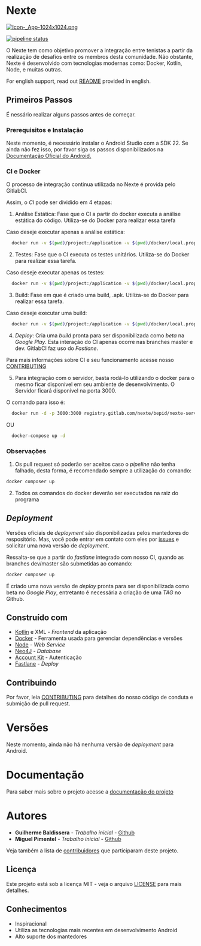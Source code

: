 # Nexte

[![Icon-_App-1024x1024.png](https://s14.postimg.org/6zkzknic1/Icon-_App-1024x1024.png)](https://postimg.org/image/gww0dppxp/)

[![pipeline status](https://gitlab.com/Baldissera/2018.1_Nexte/badges/dev/pipeline.svg)](https://gitlab.com/Baldissera/2018.1_Nexte/commits/dev)

O Nexte tem como objetivo promover a integração entre tenistas a partir da realização de desafios entre os membros desta comunidade. Não obstante, Nexte é desenvolvido com tecnologias modernas como: Docker, Kotlin, Node, e muitas outras.

For english support, read out [README](https://github.com/fga-gpp-mds/2018.1_Nexte/blob/dev/Docs/EPS/READMEen.MD) provided in english.

## Primeiros Passos

É nessário realizar alguns passos antes de começar.

### Prerequisitos e Instalação

Neste momento, é necessário instalar o Android Studio com a SDK 22. Se ainda não fez isso, por favor siga os passos disponibilizados na 
[Documentação Oficial do Android.](https://developer.android.com/studio/index.html)

### CI e Docker

O processo de integração continua utilizada no Nexte é provida pelo GitlabCI. 

Assim, o *CI* pode ser dividido em 4 etapas:

1. Análise Estática: Fase que o CI a partir do docker executa a análise estática do código. Utiliza-se do Docker para realizar essa tarefa

Caso deseje executar apenas a análise estática:

```bash
  docker run -v $(pwd)/project:/application -v $(pwd)/docker/local.properties:/application/local.properties baldissera/android-container /bin/bash "/static_analysis.sh"
```
    
2. Testes: Fase que o CI executa os testes unitários. Utiliza-se do Docker para realizar essa tarefa.

Caso deseje executar apenas os testes:

```bash
  docker run -v $(pwd)/project:/application -v $(pwd)/docker/local.properties:/application/local.properties baldissera/android-container /bin/bash "/test.sh"
```

3. Build: Fase em que é criado uma build, .apk. Utiliza-se do Docker para realizar essa tarefa.

Caso deseje executar uma build:

```bash
  docker run -v $(pwd)/project:/application -v $(pwd)/docker/local.properties:/application/local.properties baldissera/android-container /bin/bash "/build.sh"
```

4. *Deploy*: Cria uma *build* pronta para ser disponibilizada como *beta* na *Google Play*. Esta interação do CI apenas ocorre nas branches master e dev. GitlabCI faz uso do *Fastlane*.


Para mais informações sobre CI e seu funcionamento acesse nosso [CONTRIBUTING](https://github.com/fga-gpp-mds/2018.1_Nexte/blob/dev/.github/CONTRIBUTING.md)

5. Para integração com o servidor, basta rodá-lo utilizando o docker para o mesmo ficar disponível em seu ambiente de desenvolvimento. O Servidor ficará disponível na porta 3000.

O comando para isso é:

```bash
  docker run -d -p 3000:3000 registry.gitlab.com/nexte/bepid/nexte-server:0.1.0
```
OU
```bash
  docker-compose up -d
```

### **Observações**

1. Os pull request só poderão ser aceitos caso o *pipeline*  não tenha falhado, desta forma, é recomendado sempre a utilização do comando:
```bash
docker composer up
```
2. Todos os comandos do docker deverão ser executados na raiz do programa

## *Deployment*

Versões oficiais de *deployment* são disponibilizadas pelos mantedores do respositório. Mas, você pode entrar em contato com eles por [issues](https://github.com/fga-gpp-mds/2018.1_Nexte/issues) e solicitar uma nova versão de *deployment*.

Ressalta-se que a partir do *fastlane* integrado com nosso CI, quando as branches dev/master são submetidas ao  comando:

```bash
docker composer up
```

 É criado uma nova versão de *deploy* pronta para ser disponibilizada como beta no *Google Play*, entretanto é necessária a criação de uma *TAG* no Github.


## Construído com

* [Kotlin](https://kotlinlang.org/) e XML - *Frontend* da aplicação
* [Docker](https://www.docker.com/) - Ferramenta usada para gerenciar dependências e versões
* [Node](https://nodejs.org/en/) - *Web Service*
* [Neo4J](https://neo4j.com) - *Database*
* [Account Kit](https://developers.facebook.com/docs/accountkit/android?locale=pt_BR) - Autenticação
* [Fastlane](https://docs.fastlane.tools) - *Deploy*

## Contribuindo

Por favor, leia [CONTRIBUTING](https://github.com/fga-gpp-mds/2018.1_Nexte/blob/dev/.github/CONTRIBUTING.md) para detalhes do nosso código de conduta e submição de pull request.

# Versões 

Neste momento, ainda não há nenhuma versão de *deployment* para Android.

# Documentação

Para saber mais sobre o projeto acesse a [documentação do projeto](https://fga-gpp-mds.github.io/2018.1_Nexte/)

# Autores

* **Guilherme Baldissera** - *Trabalho inicial* - [Github](https://github.com/guibaldissera)
* **Miguel Pimentel** - *Trabalho inicial* - [Github](https://github.com/miguelpimentel)

Veja também a lista de  [contribuidores](https://github.com/fga-gpp-mds/2018.1_Nexte/graphs/contributors) que participaram deste projeto.

## Licença

Este projeto está sob a licença MIT - veja o arquivo [LICENSE](https://github.com/fga-gpp-mds/2018.1_Nexte/blob/dev/LICENSE) para mais detalhes.

## Conhecimentos

* Inspiracional
* Utiliza as tecnologias mais recentes em desenvolvimento Android
* Alto suporte dos mantedores



